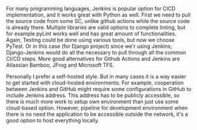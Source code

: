 
For many programming languages, Jenkins is popular option for CICD implementation, and it works great with Python as well.
First we need to pull the source code from some SC, unlike github actions while the source code is already there. Multiple libraries
are valid options to complete linting, but for example pyLint works well and has great amount of functionalities. Again, Testing could be done using 
various tools, but now we choose PyTest. Or in this case (for Django project) since we'r using Jenkins; Django-Jenkins would do all the necessary to pull through all the common CI/CD steps.
More good alternatives for Github Actions and Jenkins are Atlassian Bamboo, JFrog and Microsoft TFS.

Personally I prefer a self-hosted style. But in many cases it is a way easier to get started with cloud-hosted environments. For example, cooperation between Jenkins and GitHub
might require some configurations in GitHub to include Jenkins address. This address has to be publicly accessible, 
so there is much more work to setup own environment than just use some cloud-based option. However, pipeline for development environment when there is no need the application
to be accessible outside the network, it's a good option to host everything locally.
